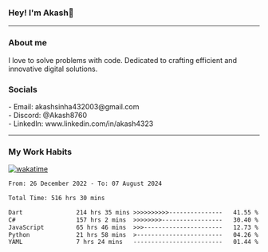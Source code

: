 <h3>Hey! I'm Akash👋</h3>

--- 

<h3>About me</h3>
I love to solve problems with code. Dedicated to crafting efficient and innovative digital solutions.

<h3>Socials</h3>
 - Email: akashsinha432003@gmail.com<br>
 - Discord: @Akash8760<br>
 - LinkedIn: www.linkedin.com/in/akash4323<br>


---

<h3>My Work Habits</h3>

[![wakatime](https://wakatime.com/badge/user/938b2951-49cf-4810-9b9e-c17cde3d3343.svg)](https://wakatime.com/@938b2951-49cf-4810-9b9e-c17cde3d3343)

<!--START_SECTION:waka-->

```txt
From: 26 December 2022 - To: 07 August 2024

Total Time: 516 hrs 30 mins

Dart               214 hrs 35 mins >>>>>>>>>>---------------   41.55 %
C#                 157 hrs 2 mins  >>>>>>>>-----------------   30.40 %
JavaScript         65 hrs 46 mins  >>>----------------------   12.73 %
Python             21 hrs 58 mins  >------------------------   04.26 %
YAML               7 hrs 24 mins   -------------------------   01.44 %
```

<!--END_SECTION:waka-->


